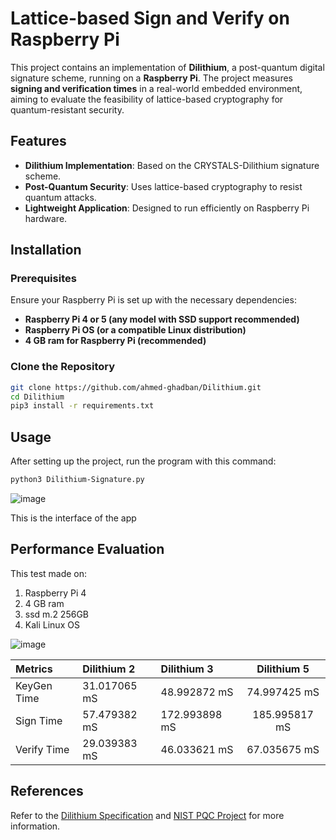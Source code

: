 # Lattice-based Sign and Verify on Raspberry Pi  

This project contains an implementation of **Dilithium**, a post-quantum digital signature scheme, running on a **Raspberry Pi**. The project measures **signing and verification times** in a real-world embedded environment, aiming to evaluate the feasibility of lattice-based cryptography for quantum-resistant security.  

## Features  
- **Dilithium Implementation**: Based on the CRYSTALS-Dilithium signature scheme. 
- **Post-Quantum Security**: Uses lattice-based cryptography to resist quantum attacks.  
- **Lightweight Application**: Designed to run efficiently on Raspberry Pi hardware.  

## Installation  

### Prerequisites  
Ensure your Raspberry Pi is set up with the necessary dependencies:  
- **Raspberry Pi 4 or 5 (any model with SSD support recommended)**  
- **Raspberry Pi OS (or a compatible Linux distribution)**  
- **4 GB ram for Raspberry Pi (recommended)**

### Clone the Repository  
```bash
git clone https://github.com/ahmed-ghadban/Dilithium.git
cd Dilithium
pip3 install -r requirements.txt
```

## Usage

After setting up the project, run the program with this command:
```bash
python3 Dilithium-Signature.py
```

![image](https://github.com/user-attachments/assets/45b6ac8f-9b80-47f3-9644-670a00ff42e0)


This is the interface of the app

## Performance Evaluation

This test made on:
1. Raspberry Pi 4
2. 4 GB ram
3. ssd m.2 256GB
4. Kali Linux OS

![image](https://github.com/user-attachments/assets/c6a71637-4bbe-4151-86b5-a0d1b42353a8)


| Metrics | Dilithium 2 | Dilithium 3 | Dilithium 5 |
|:------------|:--------|:--------|:--------:|
| KeyGen Time   | 31.017065 mS   | 48.992872 mS | 74.997425 mS |
| Sign Time      | 57.479382 mS   | 172.993898 mS | 185.995817 mS |
| Verify Time    | 29.039383 mS   | 46.033621 mS | 67.035675 mS |



## References  

Refer to the [Dilithium Specification][dilithium] and [NIST PQC Project][nist] for more information.  

[dilithium]: https://pq-crystals.org/dilithium/  
[nist]: https://csrc.nist.gov/Projects/post-quantum-cryptography
